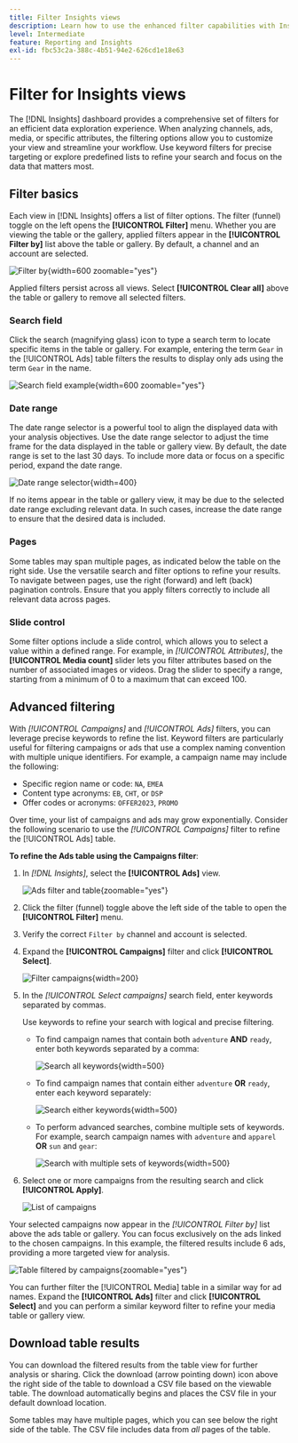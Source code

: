 ```yaml
---
title: Filter Insights views
description: Learn how to use the enhanced filter capabilities with Insights.
level: Intermediate
feature: Reporting and Insights
exl-id: fbc53c2a-388c-4b51-94e2-626cd1e18e63
---
```

# Filter for Insights views

The [!DNL Insights] dashboard provides a comprehensive set of filters for an efficient data exploration experience. When analyzing channels, ads, media, or specific attributes, the filtering options allow you to customize your view and streamline your workflow. Use keyword filters for precise targeting or explore predefined lists to refine your search and focus on the data that matters most.

## Filter basics

Each view in [!DNL Insights] offers a list of filter options. The filter (funnel) toggle on the left opens the **[!UICONTROL Filter]** menu. Whether you are viewing the table or the gallery, applied filters appear in the **[!UICONTROL Filter by]** list above the table or gallery. By default, a channel and an account are selected.

![Filter by](/help/assets/insights-filter-by.png "Filter by"){width=600 zoomable="yes"}

Applied filters persist across all views. Select **[!UICONTROL Clear all]** above the table or gallery to remove all selected filters.

### Search field

Click the search (magnifying glass) icon to type a search term to locate specific items in the table or gallery. For example, entering the term `Gear` in the [!UICONTROL Ads] table filters the results to display only ads using the term `Gear` in the name.

![Search field example](/help/assets/insights-search.png "Search for ads with Gear in the name"){width=600 zoomable="yes"}

### Date range

The date range selector is a powerful tool to align the displayed data with your analysis objectives. Use the date range selector to adjust the time frame for the data displayed in the table or gallery view. By default, the date range is set to the last 30 days. To include more data or focus on a specific period, expand the date range.

![Date range selector](/help/assets/insights-date-range.png "Select a date range"){width=400}

If no items appear in the table or gallery view, it may be due to the selected date range excluding relevant data. In such cases, increase the date range to ensure that the desired data is included.

### Pages

Some tables may span multiple pages, as indicated below the table on the right side. Use the versatile search and filter options to refine your results. To navigate between pages, use the right (forward) and left (back) pagination controls. Ensure that you apply filters correctly to include all relevant data across pages.

### Slide control

Some filter options include a slide control, which allows you to select a value within a defined range. For example, in _[!UICONTROL Attributes]_, the **[!UICONTROL Media count]** slider lets you filter attributes based on the number of associated images or videos. Drag the slider to specify a range, starting from a minimum of 0 to a maximum that can exceed 100.

## Advanced filtering

With _[!UICONTROL Campaigns]_ and _[!UICONTROL Ads]_ filters, you can leverage precise keywords to refine the list. Keyword filters are particularly useful for filtering campaigns or ads that use a complex naming convention with multiple unique identifiers. For example, a campaign name may include the following:

- Specific region name or code: `NA`, `EMEA`
- Content type acronyms: `EB`, `CHT`, or `DSP`
- Offer codes or acronyms: `OFFER2023`, `PROMO`

Over time, your list of campaigns and ads may grow exponentially. Consider the following scenario to use the _[!UICONTROL Campaigns]_ filter to refine the [!UICONTROL Ads] table.

**To refine the Ads table using the Campaigns filter**:

1. In _[!DNL Insights]_, select the **[!UICONTROL Ads]** view.

   ![Ads filter and table](/help/assets/insights-ads-filter.png "Ads view with filter menu"){zoomable="yes"}

1. Click the filter (funnel) toggle above the left side of the table to open the **[!UICONTROL Filter]** menu.

1. Verify the correct `Filter by` channel and account is selected.

1. Expand the **[!UICONTROL Campaigns]** filter and click **[!UICONTROL Select]**.

   ![Filter campaigns](/help/assets/insights-filter-campaigns-expand.png "Expand campaigns filter"){width=200}

1. In the _[!UICONTROL Select campaigns]_ search field, enter keywords separated by commas.

   Use keywords to refine your search with logical and precise filtering.

   - To find campaign names that contain both `adventure` **AND** `ready`, enter both keywords separated by a comma:

     ![Search all keywords](/help/assets/insights-select-campaigns-and.png "Search for campaign names that contain both keywords"){width=500}

   - To find campaign names that contain either `adventure` **OR** `ready`, enter each keyword separately:

     ![Search either keywords](/help/assets/insights-select-campaigns-or.png "Search for campaign names that contain at least one keyword"){width=500}

   - To perform advanced searches, combine multiple sets of keywords. For example, search campaign names with `adventure` and `apparel` **OR** `sun` and `gear`:

     ![Search with multiple sets of keywords](/help/assets/insights-advanced-or.png "Search campaign names using multiple sets of keywords"){width=500}

1. Select one or more campaigns from the resulting search and click **[!UICONTROL Apply]**.

   ![List of campaigns](/help/assets/insights-select-campaigns-list.png "Select campaigns to include")

Your selected campaigns now appear in the _[!UICONTROL Filter by]_ list above the ads table or gallery. You can focus exclusively on the ads linked to the chosen campaigns. In this example, the filtered results include 6 ads, providing a more targeted view for analysis.

![Table filtered by campaigns](/help/assets/insights-filter-by-campaigns.png "Table with campaigns filter"){zoomable="yes"}

You can further filter the [!UICONTROL Media] table in a similar way for ad names. Expand the **[!UICONTROL Ads]** filter and click **[!UICONTROL Select]** and you can perform a similar keyword filter to refine your media table or gallery view.

## Download table results

You can download the filtered results from the table view for further analysis or sharing. Click the download (arrow pointing down) icon above the right side of the table to download a CSV file based on the viewable table. The download automatically begins and places the CSV file in your default download location.

Some tables may have multiple pages, which you can see below the right side of the table. The CSV file includes data from _all_ pages of the table.
